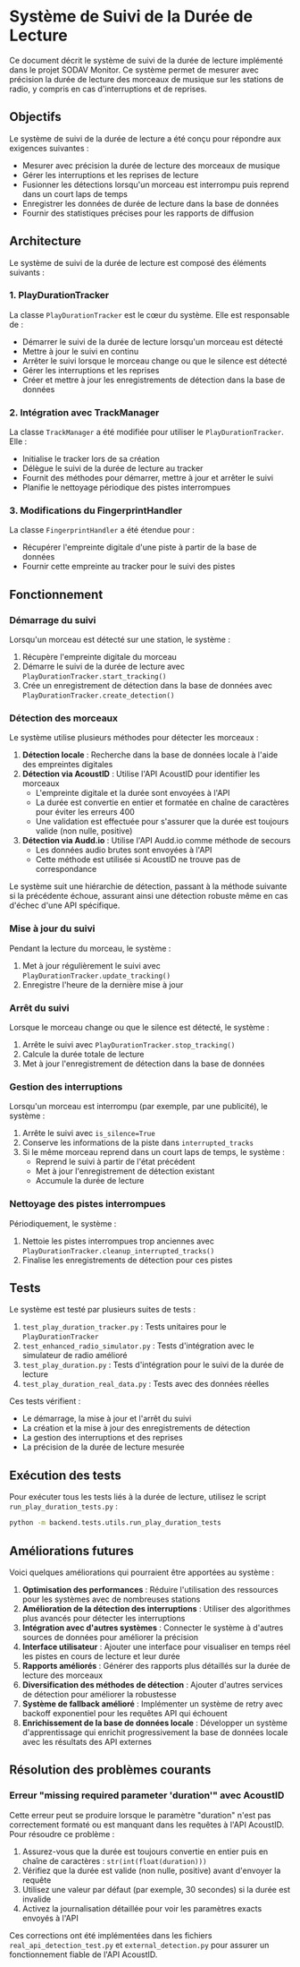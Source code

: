 # Système de Suivi de la Durée de Lecture

Ce document décrit le système de suivi de la durée de lecture implémenté dans le projet SODAV Monitor. Ce système permet de mesurer avec précision la durée de lecture des morceaux de musique sur les stations de radio, y compris en cas d'interruptions et de reprises.

## Objectifs

Le système de suivi de la durée de lecture a été conçu pour répondre aux exigences suivantes :

- Mesurer avec précision la durée de lecture des morceaux de musique
- Gérer les interruptions et les reprises de lecture
- Fusionner les détections lorsqu'un morceau est interrompu puis reprend dans un court laps de temps
- Enregistrer les données de durée de lecture dans la base de données
- Fournir des statistiques précises pour les rapports de diffusion

## Architecture

Le système de suivi de la durée de lecture est composé des éléments suivants :

### 1. PlayDurationTracker

La classe `PlayDurationTracker` est le cœur du système. Elle est responsable de :

- Démarrer le suivi de la durée de lecture lorsqu'un morceau est détecté
- Mettre à jour le suivi en continu
- Arrêter le suivi lorsque le morceau change ou que le silence est détecté
- Gérer les interruptions et les reprises
- Créer et mettre à jour les enregistrements de détection dans la base de données

### 2. Intégration avec TrackManager

La classe `TrackManager` a été modifiée pour utiliser le `PlayDurationTracker`. Elle :

- Initialise le tracker lors de sa création
- Délègue le suivi de la durée de lecture au tracker
- Fournit des méthodes pour démarrer, mettre à jour et arrêter le suivi
- Planifie le nettoyage périodique des pistes interrompues

### 3. Modifications du FingerprintHandler

La classe `FingerprintHandler` a été étendue pour :

- Récupérer l'empreinte digitale d'une piste à partir de la base de données
- Fournir cette empreinte au tracker pour le suivi des pistes

## Fonctionnement

### Démarrage du suivi

Lorsqu'un morceau est détecté sur une station, le système :

1. Récupère l'empreinte digitale du morceau
2. Démarre le suivi de la durée de lecture avec `PlayDurationTracker.start_tracking()`
3. Crée un enregistrement de détection dans la base de données avec `PlayDurationTracker.create_detection()`

### Détection des morceaux

Le système utilise plusieurs méthodes pour détecter les morceaux :

1. **Détection locale** : Recherche dans la base de données locale à l'aide des empreintes digitales
2. **Détection via AcoustID** : Utilise l'API AcoustID pour identifier les morceaux
   - L'empreinte digitale et la durée sont envoyées à l'API
   - La durée est convertie en entier et formatée en chaîne de caractères pour éviter les erreurs 400
   - Une validation est effectuée pour s'assurer que la durée est toujours valide (non nulle, positive)
3. **Détection via Audd.io** : Utilise l'API Audd.io comme méthode de secours
   - Les données audio brutes sont envoyées à l'API
   - Cette méthode est utilisée si AcoustID ne trouve pas de correspondance

Le système suit une hiérarchie de détection, passant à la méthode suivante si la précédente échoue, assurant ainsi une détection robuste même en cas d'échec d'une API spécifique.

### Mise à jour du suivi

Pendant la lecture du morceau, le système :

1. Met à jour régulièrement le suivi avec `PlayDurationTracker.update_tracking()`
2. Enregistre l'heure de la dernière mise à jour

### Arrêt du suivi

Lorsque le morceau change ou que le silence est détecté, le système :

1. Arrête le suivi avec `PlayDurationTracker.stop_tracking()`
2. Calcule la durée totale de lecture
3. Met à jour l'enregistrement de détection dans la base de données

### Gestion des interruptions

Lorsqu'un morceau est interrompu (par exemple, par une publicité), le système :

1. Arrête le suivi avec `is_silence=True`
2. Conserve les informations de la piste dans `interrupted_tracks`
3. Si le même morceau reprend dans un court laps de temps, le système :
   - Reprend le suivi à partir de l'état précédent
   - Met à jour l'enregistrement de détection existant
   - Accumule la durée de lecture

### Nettoyage des pistes interrompues

Périodiquement, le système :

1. Nettoie les pistes interrompues trop anciennes avec `PlayDurationTracker.cleanup_interrupted_tracks()`
2. Finalise les enregistrements de détection pour ces pistes

## Tests

Le système est testé par plusieurs suites de tests :

1. `test_play_duration_tracker.py` : Tests unitaires pour le `PlayDurationTracker`
2. `test_enhanced_radio_simulator.py` : Tests d'intégration avec le simulateur de radio amélioré
3. `test_play_duration.py` : Tests d'intégration pour le suivi de la durée de lecture
4. `test_play_duration_real_data.py` : Tests avec des données réelles

Ces tests vérifient :

- Le démarrage, la mise à jour et l'arrêt du suivi
- La création et la mise à jour des enregistrements de détection
- La gestion des interruptions et des reprises
- La précision de la durée de lecture mesurée

## Exécution des tests

Pour exécuter tous les tests liés à la durée de lecture, utilisez le script `run_play_duration_tests.py` :

```bash
python -m backend.tests.utils.run_play_duration_tests
```

## Améliorations futures

Voici quelques améliorations qui pourraient être apportées au système :

1. **Optimisation des performances** : Réduire l'utilisation des ressources pour les systèmes avec de nombreuses stations
2. **Amélioration de la détection des interruptions** : Utiliser des algorithmes plus avancés pour détecter les interruptions
3. **Intégration avec d'autres systèmes** : Connecter le système à d'autres sources de données pour améliorer la précision
4. **Interface utilisateur** : Ajouter une interface pour visualiser en temps réel les pistes en cours de lecture et leur durée
5. **Rapports améliorés** : Générer des rapports plus détaillés sur la durée de lecture des morceaux
6. **Diversification des méthodes de détection** : Ajouter d'autres services de détection pour améliorer la robustesse
7. **Système de fallback amélioré** : Implémenter un système de retry avec backoff exponentiel pour les requêtes API qui échouent
8. **Enrichissement de la base de données locale** : Développer un système d'apprentissage qui enrichit progressivement la base de données locale avec les résultats des API externes

## Résolution des problèmes courants

### Erreur "missing required parameter 'duration'" avec AcoustID

Cette erreur peut se produire lorsque le paramètre "duration" n'est pas correctement formaté ou est manquant dans les requêtes à l'API AcoustID. Pour résoudre ce problème :

1. Assurez-vous que la durée est toujours convertie en entier puis en chaîne de caractères : `str(int(float(duration)))`
2. Vérifiez que la durée est valide (non nulle, positive) avant d'envoyer la requête
3. Utilisez une valeur par défaut (par exemple, 30 secondes) si la durée est invalide
4. Activez la journalisation détaillée pour voir les paramètres exacts envoyés à l'API

Ces corrections ont été implémentées dans les fichiers `real_api_detection_test.py` et `external_detection.py` pour assurer un fonctionnement fiable de l'API AcoustID. 